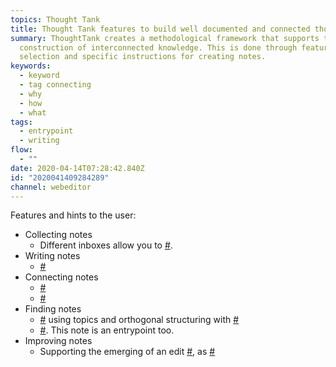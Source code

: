 ```yaml
---
topics: Thought Tank
title: Thought Tank features to build well documented and connected thought
summary: ThoughtTank creates a methodological framework that supports the
  construction of interconnected knowledge. This is done through feature
  selection and specific instructions for creating notes.
keywords:
  - keyword
  - tag connecting
  - why
  - how
  - what
tags:
  - entrypoint
  - writing
flow:
  - ""
date: 2020-04-14T07:28:42.840Z
id: "2020041409284289"
channel: webeditor
---
```

Features and hints to the user:

- Collecting notes
  - Different inboxes allow you to [#](/notes/2020041312405802 "Capture your thoughts whereever you are").
- Writing notes
  - [#](/notes/2020041509262035 "Structuring for completeness and different views of the same thought")
- Connecting notes
  - [#](/notes/2020032817270190 "As connections between notes create most value, connecting should be as convenient as possible")
  - [#](/notes/2020041312255463 "Transformation of implicit into explicit relationships between notes generate knowledge")
- Finding notes
  - [#](/notes/2020033010363597 "Separation of independent logical units") using topics and orthogonal structuring with [#](/notes/2020033010525847 "Tag")
  - [#](/notes/2020041408555708 "Documentation of larger, coherent thoughts: the entrypoints"). This note is an entrypoint too.
- Improving notes
  - Supporting the emerging of an edit [#](/notes/2020041312340192 "Flow"), as [#](/notes/2020033010573035 "Continuous curration of notes increases the quality of the Zettelkasten")
